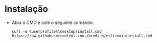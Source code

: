 # Instalação

* Abra o CMD e cole o seguinte comando:

      curl -o %userprofile%\desktop\install.cmd https://raw.githubusercontent.com./bredsan/esti/main/install.cmd
